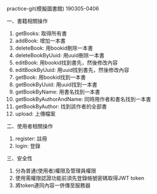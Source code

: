 practice-git(模擬圖書館)
190305-0406

一、書籍相關操作

1. getBooks: 取得所有書
2. addBook: 增加一本書
3. deleteBook: 用bookid刪除一本書
4. deleteBookByUuid: 用uuid刪除一本書
5. editBook: 用bookid找到書先，然後修改內容
6. editBookByUuid: 用uuid找到書先，然後修改內容
7. getBook: 用bookid找到一本書
8. getBookByUuid: 用uuid找到一本書
9. getBookByName: 用書名找到一本書
10. getBookByAuthorAndName: 同時用作者和書名找到一本書
11. getBookByAuthor: 找到該作者的全部書
12. upload: 上傳檔案

二、使用者相關操作

1. register: 註冊
2. login: 登錄

三、安全性

1. 分為普通(使用者)權限及管理員權限
2. 使用需權限認證功能前須先登錄帳號密碼取得JWT token
3. 將token連同內容一併傳至服務器
